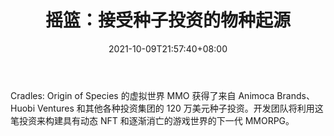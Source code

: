 ﻿---
title: "摇篮：接受种子投资的物种起源"
date: 2021-10-09T21:57:40+08:00
lastmod: 2021-10-09T16:45:40+08:00
draft: false
authors: ["Dora"]
description: "Cradles: Origin of Species 的虚拟世界 MMO 获得了来自 Animoca Brands、Huobi Ventures 和其他各种投资集团的 120 万美元种子投资。开发团队将利用这笔投资来构建具有动态 NFT 和逐渐消亡的游戏世界的下一代 MMORPG。"
featuredImage: "cradles-origin-of-species-received-seed-investment.png"
tags: ["Crypto Art","加密艺术","Play to Earn"]
categories: ["news"]
news: ["加密艺术"]
weight: 
lightgallery: true
pinned: false
recommend: false
recommend1: false
---

Cradles: Origin of Species 的虚拟世界 MMO 获得了来自 Animoca Brands、Huobi Ventures 和其他各种投资集团的 120 万美元种子投资。开发团队将利用这笔投资来构建具有动态 NFT 和逐渐消亡的游戏世界的下一代 MMORPG。

<!--more-->

